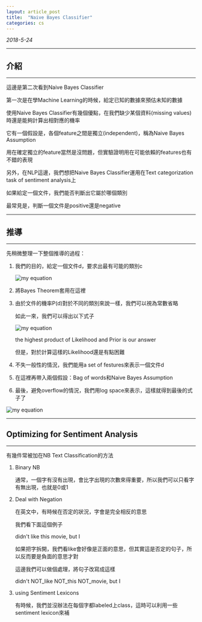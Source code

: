 ```yaml
---
layout: article_post
title:  "Naive Bayes Classifier"
categories: cs
---
```


*2018-5-24*

---
## 介紹
---

這邊是第二次看到Naive Bayes Classifier

第一次是在學Machine Learning的時候，給定已知的數據來預估未知的數據

使用Naive Bayes Classifier有幾個優點，在我們缺少某個資料(missing values)時還是能夠計算出相對應的機率

它有一個假設是，各個feature之間是獨立(independent)，稱為Naive Bayes Assumption

用在確定獨立的feature當然是沒問題，但實驗證明用在可能依賴的features也有不錯的表現

另外，在NLP這邊，我們想把Naive Bayes Classifier運用在Text categorization task of sentiment analysis上

如果給定一個文件，我們能否判斷出它屬於哪個類別

最常見是，判斷一個文件是positive還是negative

---
## 推導
---

先稍微整理一下整個推導的過程：

1. 我們的目的，給定一個文件d，要求出最有可能的類別c

	![my equation](https://i.imgur.com/fChgb0a.png)

2. 將Bayes Theorem套用在這裡
3. 由於文件的機率P(d)對於不同的類別來說一樣，我們可以視為常數省略

	如此一來，我們可以得出以下式子

	![my equation](https://i.imgur.com/K2IKmg0.png)

	the highest product of Likelihood and Prior is our answer

	但是，對於計算這樣的Likelihood還是有點困難

4. 不失一般性的情況，我們能用a set of festures來表示一個文件d
5. 在這裡再帶入兩個假設：Bag of words和Naive Bayes Assumption
6. 最後，避免overflow的情況，我們用log space來表示，這樣就得到最後的式子了

![my equation](https://i.imgur.com/LbTk6XH.png)

---
## Optimizing for Sentiment Analysis
---

有幾件常被加在NB Text Classification的方法

1. Binary NB

	通常，一個字有沒有出現，會比字出現的次數來得重要，所以我們可以只看字有無出現，也就是0或1

2. Deal with Negation

	在英文中，有時候在否定的狀況，字會是完全相反的意思

	我們看下面這個例子

	didn't like this movie, but I

	如果把字拆開，我們看like會好像是正面的意思，但其實這是否定的句子，所以反而要是負面的意思才對

	這邊我們可以做個處理，將句子改寫成這樣

	didn't NOT\_like NOT\_this NOT\_movie, but I

3. using Sentiment Lexicons

	有時候，我們並沒辦法在每個字都labeled上class，這時可以利用一些sentiment lexicon來補






